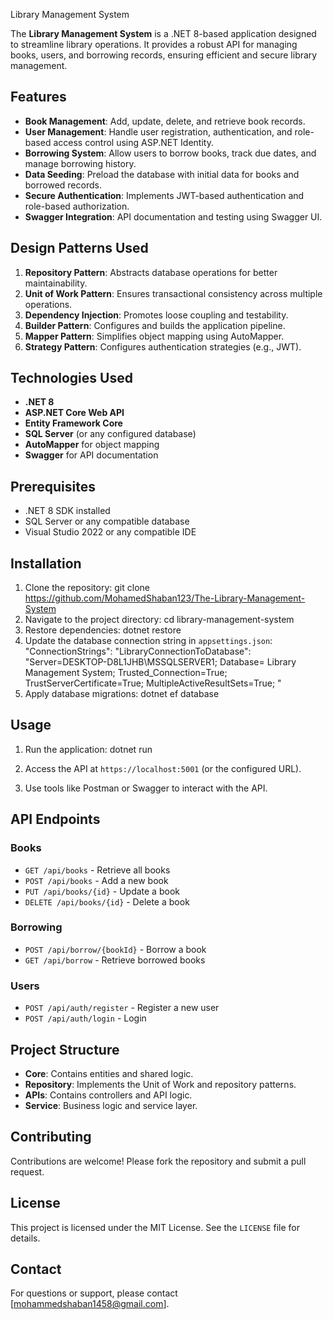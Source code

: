 Library Management System

The **Library Management System** is a .NET 8-based application designed to streamline library operations. It provides a robust API for managing books, users, and borrowing records, ensuring efficient and secure library management.

## Features

- **Book Management**: Add, update, delete, and retrieve book records.
- **User Management**: Handle user registration, authentication, and role-based access control using ASP.NET Identity.
- **Borrowing System**: Allow users to borrow books, track due dates, and manage borrowing history.
- **Data Seeding**: Preload the database with initial data for books and borrowed records.
- **Secure Authentication**: Implements JWT-based authentication and role-based authorization.
- **Swagger Integration**: API documentation and testing using Swagger UI.

## Design Patterns Used

1. **Repository Pattern**: Abstracts database operations for better maintainability.
2. **Unit of Work Pattern**: Ensures transactional consistency across multiple operations.
3. **Dependency Injection**: Promotes loose coupling and testability.
4. **Builder Pattern**: Configures and builds the application pipeline.
5. **Mapper Pattern**: Simplifies object mapping using AutoMapper.
6. **Strategy Pattern**: Configures authentication strategies (e.g., JWT).

## Technologies Used

- **.NET 8**
- **ASP.NET Core Web API**
- **Entity Framework Core**
- **SQL Server** (or any configured database)
- **AutoMapper** for object mapping
- **Swagger** for API documentation

## Prerequisites

- .NET 8 SDK installed
- SQL Server or any compatible database
- Visual Studio 2022 or any compatible IDE

## Installation

1. Clone the repository:
   git clone https://github.com/MohamedShaban123/The-Library-Management-System
2. Navigate to the project directory:
cd library-management-system
3. Restore dependencies:
dotnet restore
4. Update the database connection string in `appsettings.json`:
"ConnectionStrings": "LibraryConnectionToDatabase": "Server=DESKTOP-D8L1JHB\\MSSQLSERVER1; Database= Library Management System; Trusted_Connection=True; TrustServerCertificate=True; MultipleActiveResultSets=True; "
5. Apply database migrations:
dotnet ef database 


## Usage

1. Run the application:
dotnet run

2. Access the API at `https://localhost:5001` (or the configured URL).
3. Use tools like Postman or Swagger to interact with the API.

## API Endpoints

### Books
- `GET /api/books` - Retrieve all books
- `POST /api/books` - Add a new book
- `PUT /api/books/{id}` - Update a book
- `DELETE /api/books/{id}` - Delete a book

### Borrowing
- `POST /api/borrow/{bookId}` - Borrow a book
- `GET /api/borrow` - Retrieve borrowed books

### Users
- `POST /api/auth/register` - Register a new user
- `POST /api/auth/login` - Login

## Project Structure

- **Core**: Contains entities and shared logic.
- **Repository**: Implements the Unit of Work and repository patterns.
- **APIs**: Contains controllers and API logic.
- **Service**: Business logic and service layer.

## Contributing

Contributions are welcome! Please fork the repository and submit a pull request.

## License

This project is licensed under the MIT License. See the `LICENSE` file for details.

## Contact

For questions or support, please contact [mohammedshaban1458@gmail.com].

